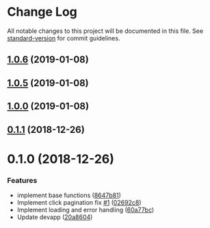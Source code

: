 # Change Log

All notable changes to this project will be documented in this file. See [standard-version](https://github.com/conventional-changelog/standard-version) for commit guidelines.

<a name="1.0.6"></a>
## [1.0.6](https://github.com/potato4d/kamishibai-viewer/compare/v1.0.5...v1.0.6) (2019-01-08)



<a name="1.0.5"></a>
## [1.0.5](https://github.com/potato4d/kamishibai-viewer/compare/v1.0.3...v1.0.5) (2019-01-08)



<a name="1.0.0"></a>
## [1.0.0](https://github.com/potato4d/kamishibai/compare/v0.1.0...v1.0.0) (2019-01-08)

<a name="0.1.1"></a>
## [0.1.1](https://github.com/potato4d/kamishibai/compare/v0.1.0...v0.1.1) (2018-12-26)



<a name="0.1.0"></a>
# 0.1.0 (2018-12-26)


### Features

* implement base functions ([8647b81](https://github.com/potato4d/kamishibai/commit/8647b81))
* Implement click pagination fix [#1](https://github.com/potato4d/kamishibai/issues/1) ([02692c8](https://github.com/potato4d/kamishibai/commit/02692c8))
* Implement loading and error handling ([60a77bc](https://github.com/potato4d/kamishibai/commit/60a77bc))
* Update devapp ([20a8604](https://github.com/potato4d/kamishibai/commit/20a8604))
